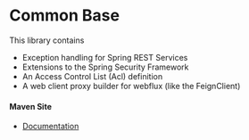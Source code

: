 # Common Base

This library contains

- Exception handling for Spring REST Services
- Extensions to the Spring Security Framework
- An Access Control List (Acl) definition
- A web client proxy builder for webflux (like the FeignClient)


#### Maven Site

- [Documentation](https://nexus.bremersee.org/repository/maven-sites/common-base/1.3.4-SNAPSHOT/index.html)
